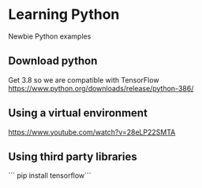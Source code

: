 # Learning Python
Newbie Python examples

## Download python

Get 3.8 so we are compatible with TensorFlow
https://www.python.org/downloads/release/python-386/

## Using a virtual environment

https://www.youtube.com/watch?v=28eLP22SMTA

## Using third party libraries

´´´ pip install tensorflow´´´
